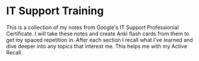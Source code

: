 # IT Support Training

This is a collection of my notes from Google's IT Support Professionial Certificate. I will take these notes and create Anki flash cards from them to get my spaced repetition in. After each section I recall what I've learned and dive deeper into any topics that interest me. This helps me with my Active Recall.
